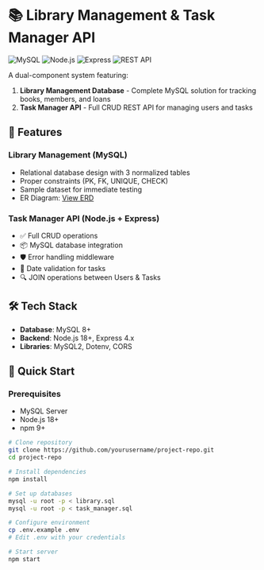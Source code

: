 # 📚 Library Management & Task Manager API

![MySQL](https://img.shields.io/badge/MySQL-8.0+-blue)
![Node.js](https://img.shields.io/badge/Node.js-18%2B-green)
![Express](https://img.shields.io/badge/Express-4.x-lightgrey)
![REST API](https://img.shields.io/badge/REST-API-orange)

A dual-component system featuring:
1. **Library Management Database** - Complete MySQL solution for tracking books, members, and loans
2. **Task Manager API** - Full CRUD REST API for managing users and tasks

## 🌟 Features

### Library Management (MySQL)
- Relational database design with 3 normalized tables
- Proper constraints (PK, FK, UNIQUE, CHECK)
- Sample dataset for immediate testing
- ER Diagram: [View ERD](link_to_your_ERD_image.png)

### Task Manager API (Node.js + Express)
- ✅ Full CRUD operations
- 📦 MySQL database integration
- 🛡️ Error handling middleware
- 📅 Date validation for tasks
- 🔍 JOIN operations between Users & Tasks

## 🛠️ Tech Stack
- **Database**: MySQL 8+
- **Backend**: Node.js 18+, Express 4.x
- **Libraries**: MySQL2, Dotenv, CORS

## 🚀 Quick Start

### Prerequisites
- MySQL Server
- Node.js 18+
- npm 9+

```bash
# Clone repository
git clone https://github.com/yourusername/project-repo.git
cd project-repo

# Install dependencies
npm install

# Set up databases
mysql -u root -p < library.sql
mysql -u root -p < task_manager.sql

# Configure environment
cp .env.example .env
# Edit .env with your credentials

# Start server
npm start
